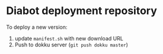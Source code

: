 # Diabot deployment repository

To deploy a new version:

1. update `manifest.sh` with new download URL
2. Push to dokku server (`git push dokku master`)

